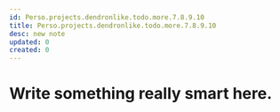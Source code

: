 ```yaml
---
id: Perso.projects.dendronlike.todo.more.7.8.9.10
title: Perso.projects.dendronlike.todo.more.7.8.9.10
desc: new note
updated: 0
created: 0
---
```

# Write something really smart here.
